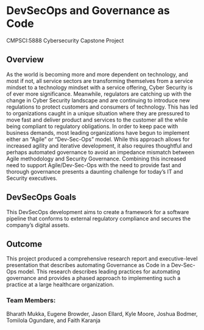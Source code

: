 # DevSecOps and Governance as Code
CMPSCI:5888 Cybersecurity Capstone Project

## Overview
As the world is becoming more and more dependent on technology, and most if not, all service sectors are transforming themselves from a service mindset to a technology mindset with a service offering, Cyber Security is of ever more significance. Meanwhile, regulators are catching up with the change in Cyber Security landscape and are continuing to introduce new regulations to protect customers and consumers of technology. This has led to organizations caught in a unique situation where they are pressured to move fast and deliver product and services to the customer all the while being compliant to regulatory obligations. In order to keep pace with business demands, most leading organizations have begun to implement either an “Agile” or “Dev-Sec-Ops” model.  While this approach allows for increased agility and iterative development, it also requires thoughtful and perhaps automated governance to avoid an impedance mismatch between Agile methodology and Security Governance.  Combining this increased need to support Agile/Dev-Sec-Ops with the need to provide fast and thorough governance presents a daunting challenge for today’s IT and Security executives.

## DevSecOps Goals
This DevSecOps development aims to create a framework for a software pipeline that conforms to external regulatory compliance and secures the company’s digital assets.

## Outcome 
This project produced a comprehensive research report and executive-level presentation that describes automating Governance as Code in a Dev-Sec-Ops model. This research describes leading practices for automating governance and provides a phased approach to implementing such a practice at a large healthcare organization.


### Team Members:
Bharath Mukka, Eugene Browder, Jason Ellard, Kyle Moore, Joshua Bodmer, Tomilola Ogundare, and Faith Karanja
